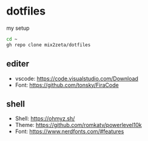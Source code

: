 # dotfiles

my setup
```bash
cd ~
gh repo clone mix2zeta/dotfiles
```


## editer
- vscode: https://code.visualstudio.com/Download
- Font: https://github.com/tonsky/FiraCode

## shell
- Shell: https://ohmyz.sh/
- Theme: https://github.com/romkatv/powerlevel10k
- Font: https://www.nerdfonts.com/#features
